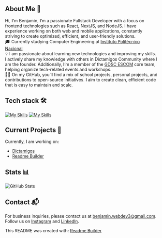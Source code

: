 ## About Me 👤
Hi, I'm Benjamin, I’m a passionate Fullstack Developer with a focus on frontend technologies such as React, NextJS, and NodeJS. I have experience working on both web and mobile applications, constantly striving to create optimized, efficient, and user-friendly solutions.  
🎓  Currently studying Computer Engineering at [Instituto Politécnico Nacional](https://www.ipn.mx/)  
💡  I am passionate about learning new technologies and improving my skills. I actively share my knowledge with others in Dictamigos Community where I am the founder. Additionally, I’m a member of the [GDSC ESCOM](https://gdsc.community.dev/national-polytechnic-institute-of-mexico-escom/) core team, helping organize tech-related events and workshops.  
👨‍💻 On my GitHub, you’ll find a mix of school projects, personal projects, and contributions to open-source initiatives. I aim to create clean, efficient code that is easy to maintain and scale.    

## Tech stack 🛠
[![My Skills](https://skillicons.dev/icons?i=js,ts,react,next,redux,nodejs,apollo,prisma,mysql,postgres,firebase,mongodb)](https://skillicons.dev)
[![My Skills](https://skillicons.dev/icons?i=git,github,figma,notion,postman,powershell,webflow,gcp,vercel,netlify,planetscale)](https://skillicons.dev)  


## Current Projects 🚀
Currently, I am working on:
- [Dictamigos](https://dictamigos.com/)
- [Readme Builder](https://readmes-builder.vercel.app/)

## Stats 📊
![GitHub Stats](https://github-readme-stats.vercel.app/api?username=Benjamngarcia&show_icons=true&count_private=true&hide=prs&hide_title=true&theme=dark&hide_border=true)

## Contact 📬
For business inquiries, please contact us at [benjamin.webdev3@gmail.com](mailto:benjamin.webdev3@gmail.com).
Follow us on [Instagram](https://www.instagram.com/benjamngarcia/) and [LinkedIn](https://www.linkedin.com/in/benjamngarcia/).



This README was created with: [Readme Builder](https://readmes-builder.vercel.app/)
